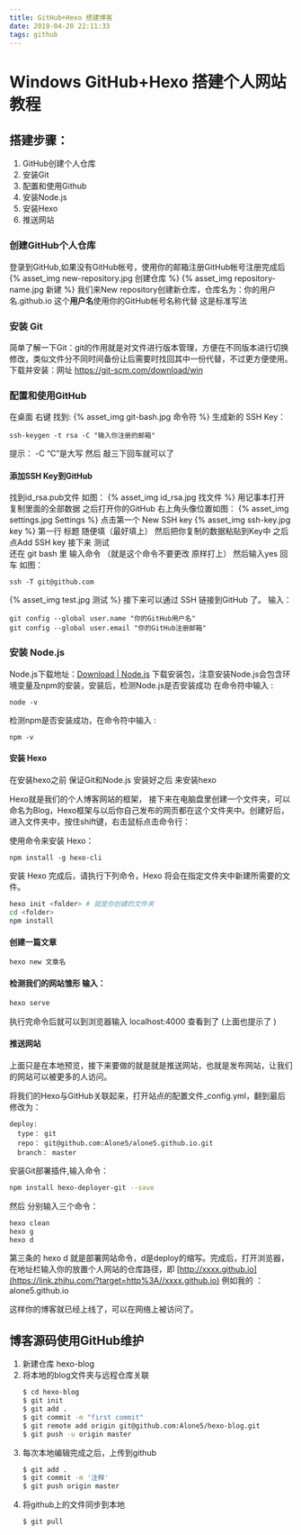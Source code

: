 ```yaml
---
title: GitHub+Hexo 搭建博客
date: 2019-04-20 22:11:33
tags: github
---
```


# Windows GitHub+Hexo 搭建个人网站教程

## 搭建步骤：

1. GitHub创建个人仓库
1. 安装Git
1. 配置和使用Github
1. 安装Node.js
1. 安装Hexo
1. 推送网站

### 创建GitHub个人仓库

登录到GitHub,如果没有GitHub帐号，使用你的邮箱注册GitHub帐号注册完成后
{% asset_img new-repository.jpg 创建仓库 %}
{% asset_img repository-name.jpg  新建 %}
我们来New repository创建新仓库，仓库名为：你的用户名.github.io
这个**用户名**使用你的GitHub帐号名称代替  这是标准写法

### 安装 Git
简单了解一下Git：git的作用就是对文件进行版本管理，方便在不同版本进行切换修改，类似文件分不同时间备份让后需要时找回其中一份代替，不过更方便使用。
下载并安装：网址 <https://git-scm.com/download/win>

### 配置和使用GitHub
在桌面 右键 找到:
{% asset_img git-bash.jpg 命令符 %}
生成新的 SSH Key：
```
ssh-keygen -t rsa -C "输入你注册的邮箱"
```
提示： -C    “C”是大写
然后  敲三下回车就可以了
#### 添加SSH Key到GitHub
找到id_rsa.pub文件   如图：
{% asset_img id_rsa.jpg 找文件 %}
用记事本打开  复制里面的全部数据     之后打开你的GitHub    右上角头像位置如图：
{% asset_img settings.jpg Settings %}
点击第一个  New SSH key 
{% asset_img ssh-key.jpg key %}
第一行 标题 随便填（最好填上） 然后把你复制的数据粘贴到Key中     之后点Add SSH key
接下来 测试    
还在 git bash 里     输入命令  （就是这个命令不要更改 原样打上）  然后输入yes 回车    如图：
```
ssh -T git@github.com
```
{% asset_img test.jpg 测试 %}
接下来可以通过 SSH 链接到GitHub 了。 输入：
```
git config --global user.name "你的GitHub用户名"
git config --global user.email "你的GitHub注册邮箱"
```
### 安装 Node.js
Node.js下载地址：[Download | Node.js](https://link.zhihu.com/?target=https%3A//nodejs.org/en/download/) 下载安装包，注意安装Node.js会包含环境变量及npm的安装，安装后，检测Node.js是否安装成功   在命令符中输入 :
```
node -v
```

检测npm是否安装成功，在命令符中输入 :
```
npm -v
```
#### 安装 Hexo
在安装hexo之前 保证Git和Node.js 安装好之后 来安装hexo

Hexo就是我们的个人博客网站的框架， 接下来在电脑盘里创建一个文件夹，可以命名为Blog，Hexo框架与以后你自己发布的网页都在这个文件夹中。创建好后，进入文件夹中，按住shift键，右击鼠标点击命令行：

使用命令来安装 Hexo：
```
npm install -g hexo-cli 
```
安装 Hexo 完成后，请执行下列命令，Hexo 将会在指定文件夹中新建所需要的文件。
```bash
hexo init <folder> # 就是你创建的文件夹
cd <folder>
npm install
```
#### 创建一篇文章
```bash
hexo new 文章名
```
#### 检测我们的网站雏形  输入：
```bash
hexo serve
```
执行完命令后就可以到浏览器输入 localhost:4000 查看到了 (上面也提示了  )

#### 推送网站

上面只是在本地预览，接下来要做的就是就是推送网站，也就是发布网站，让我们的网站可以被更多的人访问。

将我们的Hexo与GitHub关联起来，打开站点的配置文件_config.yml，翻到最后修改为：
```
deploy:
  type： git
  repo： git@github.com:Alone5/alone5.github.io.git
  branch： master
```

安装Git部署插件,输入命令：

```bash
npm install hexo-deployer-git --save
```

然后  分别输入三个命令：

```bash
hexo clean 
hexo g 
hexo d
```

第三条的 hexo d 就是部署网站命令，d是deploy的缩写。完成后，打开浏览器，在地址栏输入你的放置个人网站的仓库路径，即 [http://xxxx.github.io](https://link.zhihu.com/?target=http%3A//xxxx.github.io)   例如我的 ：  alone5.github.io

这样你的博客就已经上线了，可以在网络上被访问了。

## 博客源码使用GitHub维护

1. 新建仓库 hexo-blog
2. 将本地的blog文件夹与远程仓库关联
   ```bash
   $ cd hexo-blog
   $ git init
   $ git add .
   $ git commit -m "first commit"
   $ git remote add origin git@github.com:Alone5/hexo-blog.git
   $ git push -u origin master
   ```
3. 每次本地编辑完成之后，上传到github
	```bash
	$ git add .
	$ git commit -m '注释'
	$ git push origin master 
	```
4. 将github上的文件同步到本地
	```bash
	$ git pull
	```






